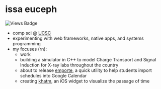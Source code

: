 # issa euceph

![Views Badge](https://komarev.com/ghpvc/?username=euceph&label=views&color=0e75b6&style=flat)

- comp sci @ [UCSC](https://ucsc.edu/)
- experimenting with web frameworks, native apps, and systems programming
- my focuses (rn):
  - work
  - building a simulator in C++ to model Charge Transport and Signal Induction for X-ray labs throughout the country
  - about to release [emporte](https://emporte.app/), a quick utility to help students import schedules into Google Calendar
  - creating [khatm](https://github.com/euceph/khatm), an iOS widget to visualize the passage of time
